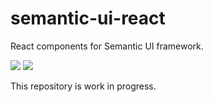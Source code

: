 # semantic-ui-react

React components for Semantic UI framework.

[![](https://img.shields.io/david/dev/aldanor/semantic-ui-react.svg)](https://david-dm.org/aldanor/semantic-ui-react#info=devDependencies)
[![](https://img.shields.io/travis/aldanor/semantic-ui-react.svg)](https://travis-ci.org/aldanor/semantic-ui-react)

This repository is work in progress.
